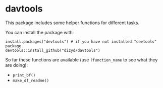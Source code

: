 # davtools
This package includes some helper functions for different tasks.

You can install the package with:

```
install.packages("devtools") # if you have not installed "devtools" package
devtools::install_github("dizyd/davtools")
```


So far these functions are available (use `?function_name` to see what they are doing):

- `print_bf()`
- `make_df_readme()`
